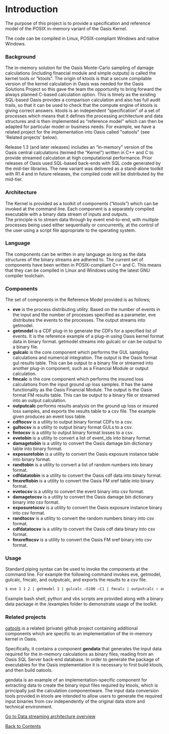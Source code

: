 # Introduction
The purpose of this project is to provide a specification and reference model of the POSIX in-memory variant of the Oasis Kernel.  

The code can be compiled in Linux, POSIX-compliant Windows and native Windows.

### Background

The in-memory solution for the Oasis Monte-Carlo sampling of damage calculations (including financial module and simple outputs) is called the kernel tools or “ktools”.
The origin of ktools is that a secure compilable version of the kernel calculation in Oasis was needed for the Oasis Solutions Project so this gave the team the opportunity to bring forward the always planned C-based calculation option.  This is timely as the existing SQL-based Oasis provides a comparison calculation and also has full audit trails, so that it can be used to check that the compute engine of ktools is giving correct answers.
ktools is an independent “specification” of a set of processes which means that it defines the processing architecture and data structures and is then implemented as “reference model” which can then be adapted for particular model or business needs.  For example, we have a related project for the implementation into Oasis called "oatools" (see 'Related projects' below).

Release 1.3 (and later releases) includes an “in-memory” version of the Oasis central calculations (termed the “Kernel”) written in C++ and C to provide streamed calculation at high computational performance.  Prior releases of Oasis used SQL-based back-ends with SQL code generated by the mid-tier libraries.  The new variant was delivered as a stand-alone toolkit with R1.4 and in future releases, the compiled code will be distributed by the mid-tier.

### Architecture

The Kernel is provided as a toolkit of components (“ktools”) which can be invoked at the command line.  Each component is a separately compiled executable with a binary data stream of inputs and outputs.  
The principle is to stream data through by event end-to-end, with multiple processes being used either sequentially or concurrently, at the control of the user using a script file appropriate to the operating system.

### Language

The components can be written in any language as long as the data structures of the binary streams are adhered to.  The current set of components have been written in POSIX-compliant C++ and C.  This means that they can be compiled in Linux and Windows using the latest GNU compiler toolchain.

### Components

The set of components in the Reference Model provided is as follows;
* **eve** is the process distributing utility. Based on the number of events in the input and the number of processes specified as a parameter, eve distributes the events to the processes. The output streams into getmodel.
* **getmodel** is a CDF plug-in to generate the CDFs for a specified list of events. It is the reference example of a plug-in using Oasis kernel format data in binary format. getmodel streams into gulcalc or can be output to a binary file.
* **gulcalc** is the core component which performs the GUL sampling calculations and numerical integration. The output is the Oasis format gul results table. This can be output to a binary file or streamed into another plug-in component, such as a Financial Module or output calculation.
* **fmcalc** is the core component which performs the insured loss calculations from the input ground up loss samples. It has the same functionality as the Oasis Financial Module.  The output is the Oasis format FM results table. This can be output to a binary file or streamed into an output calculation.
* **outputcalc** performs results analysis on the ground up loss or insured loss samples, and exports the results table to a csv file. The example given produces an event loss table.
* **cdftocsv** is a utility to output binary format CDFs to a csv.
* **gultocsv** is a utility to output binary format GULs to a csv.
* **fmtocsv** is a utility to output binary format losses to a csv. 
* **evetobin** is a utility to convert a list of event_ids into binary format.
* **damagetobin** is a utility to convert the Oasis damage bin dictionary table into binary format. 
* **exposuretobin** is a utility to convert the Oasis exposure instance table into binary format. 
* **randtobin** is a utility to convert a list of random numbers into binary format. 
* **cdfdatatobin** is a utility to convert the Oasis cdf data into binary format.
* **fmxreftobin** is a utility to convert the Oasis FM xref table into binary format.
* **evetocsv** is a utility to convert the event binary into csv format.
* **damagetocsv** is a utility to convert the Oasis damage bin dictionary binary into csv format.
* **exposuretocsv** is a utility to convert the Oasis exposure instance binary into csv format.
* **randtocsv** is a utility to convert the random numbers binary into csv format.
* **cdfdatatocsv** is a utility to convert the Oasis cdf data binary into csv format.
* **fmxreftocsv** is a utility to convert the Oasis FM xref binary into csv format.
 
### Usage

Standard piping syntax can be used to invoke the components at the command line. For example the following command invokes eve, getmodel, gulcalc, fmcalc, and outputcalc, and exports the results to a csv file.
``` sh
$ eve 1 1 2 | getmodel 1 | gulcalc –S100 –C1 | fmcalc | outputcalc > output.csv
```

Example bash shell, python and vbs scripts are provided along with a binary data package in the /examples folder to demonstrate usage of the toolkit.

### Related projects
[oatools](https://github.com/OasisLMF/oatools) is a related (private) github project containing additional components which are specific to an implementation of the in-memory kernel in Oasis. 

Specifically, it contains a component **gendata** that generates the input data required for the in-memory calculations as binary files, reading from an Oasis SQL Server back-end database. In order to generate the package of executables for the Oasis implementation it is necessary to first build ktools, and then build oatools. 

gendata is an example of an implementation-specific component for extracting data to create the binary input files required by ktools, which is principally just the calculation componentware.  The input data conversion tools provided in ktools are intended to allow users to generate the required input binaries from csv independently of the original data store and technical environment. 

[Go to Data streaming architecture overview](Overview.md)

[Back to Contents](Contents.md)
